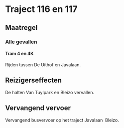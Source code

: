 # Traject 116 en 117
## Maatregel
### Alle gevallen

#### Tram 4 en 4K
Rijden tussen De Uithof en Javalaan.

## Reizigerseffecten
De halten Van Tuylpark en Bleizo vervallen.

## Vervangend vervoer
Vervangend busvervoer op het traject Javalaan  Bleizo.